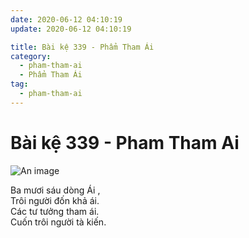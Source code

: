 ```yaml
---
date: 2020-06-12 04:10:19
update: 2020-06-12 04:10:19

title: Bài kệ 339 - Phẩm Tham Ái
category:
  - pham-tham-ai
  - Phẩm Tham Ái
tag:
  - pham-tham-ai
---
```


# Bài kệ 339 - Pham Tham Ai

![An image](/img/pham-tham-ai/pham-tham-ai-339.jpg)

Ba mươi sáu dòng Ái ,<br>Trôi người đốn khả ái.<br>Các tư tưởng tham ái.<br>Cuốn trôi người tà kiến.<br>
